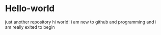 # Hello-world
just another repository
hi world!
i am new to github and programming 
and i am really exited to begin
